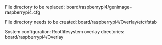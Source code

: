 File directory to be replaced:
board/raspberrypi4/genimage-raspberrypi4.cfg


File directory needs to be created:
board/raspberrypi4/Overlay/etc/fstab


System configuration:
Rootfilesystem overlay directories: board/raspberrypi4/Overlay

